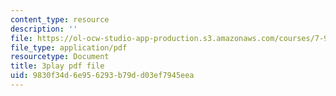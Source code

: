 ```yaml
---
content_type: resource
description: ''
file: https://ol-ocw-studio-app-production.s3.amazonaws.com/courses/7-91j-foundations-of-computational-and-systems-biology-spring-2014/9830f34d6e956293b79dd03ef7945eea_So6MK_FcP4E.pdf
file_type: application/pdf
resourcetype: Document
title: 3play pdf file
uid: 9830f34d-6e95-6293-b79d-d03ef7945eea
---
```

